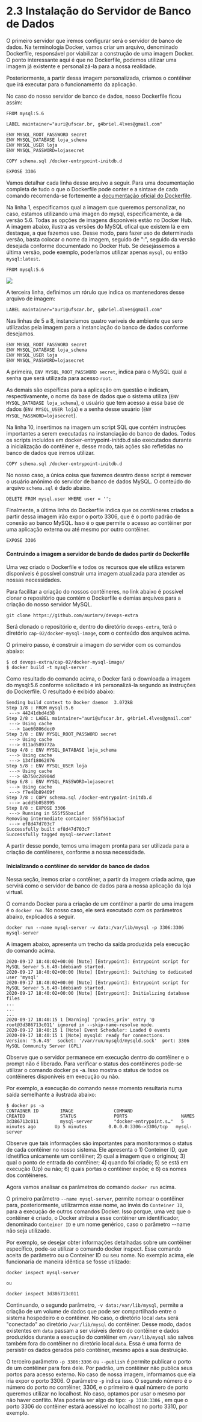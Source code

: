 # 2.3 Instalação do Servidor de Banco de Dados

O primeiro servidor que iremos configurar será o servidor de banco de dados. Na terminologia Docker, vamos criar um arquivo, denominado Dockerfile, responsável por viabilizar a construção de uma imagem Docker. O ponto interessante aqui é que no Dockerfile, podemos utilizar uma imagem já existente e personalizá-la para a nossa realidade. 

Posteriormente, a partir dessa imagem personalizada, criamos o contêiner que irá executar para o funcionamento da aplicação.

No caso do nosso servidor de banco de dados, nosso Dockerfile ficou assim:

```text
FROM mysql:5.6

LABEL maintainer="auri@ufscar.br, g4briel.4lves@gmail.com"

ENV MYSQL_ROOT_PASSWORD secret
ENV MYSQL_DATABASE loja_schema
ENV MYSQL_USER loja
ENV MYSQL_PASSWORD=lojasecret

COPY schema.sql /docker-entrypoint-initdb.d

EXPOSE 3306
```

Vamos detalhar cada linha desse arquivo a seguir. Para uma documentação completa de tudo o que o Dockerfile pode conter e a sintaxe de cada comando recomenda-se fortemente a [documentação oficial do Dockerfile](https://docs.docker.com/engine/reference/builder/). 

Na linha 1, especificamos qual a imagem que queremos personalizar, no caso, estamos utilizando uma imagen do mysql, especificamente, a da versão 5.6. Todas as opções de imagens disponíveis estáo no Docker Hub. A imagem abaixo, ilustra as versões do MySQL ofical que existem lá e em destaque, a que fazemos uso. Desse modo, para fazer uso de determinada versão, basta colocar o nome da imagem, seguido de ":", seguido da versão desejada conforme documentado no Docker Hub. Se desejássemos a última versão, pode exemplo, poderíamos utilizar apenas `mysql`, ou então `mysql:latest`.

```text
FROM mysql:5.6
```

![](../.gitbook/assets/docker-hub-mysql.png)

A terceira linha, definimos um rórulo que indica os mantenedores desse arquivo de imagem:

```text
LABEL maintainer="auri@ufscar.br, g4briel.4lves@gmail.com"
```

Nas linhas de 5 a 8, instanciamos quatro variveis de ambiente que sero utilizadas pela imagem para a instanciação do banco de dados conforme desejamos.

```text
ENV MYSQL_ROOT_PASSWORD secret
ENV MYSQL_DATABASE loja_schema
ENV MYSQL_USER loja
ENV MYSQL_PASSWORD=lojasecret
```

A primeira, `ENV MYSQL_ROOT_PASSWORD secret`, indica para o MySQL qual a senha que será utilizada para acesso `root`.

As demais são espeíficas para a aplicação em questão e indicam, respectivamente, o nome da base de dados que o sistema utiliza \(`ENV MYSQL_DATABASE loja_schema`\), o usuário que tem acesso a essa base de dados \(`ENV MYSQL_USER loja`\) e a senha desse usuário \(`ENV MYSQL_PASSWORD=lojasecret`\).

Na linha 10, insertimos na imagem um script SQL que contém instruções importantes a serem executadas na instanciação do banco de dados. Todos os scripts incluídos em docker-entrypoint-initdb.d são executados durante a inicialização do contêiner e, desse modo, tais ações são refletidas no banco de dados que iremos utilizar.

```text
COPY schema.sql /docker-entrypoint-initdb.d
```

No nosso caso, a única coisa que fazemos desntro desse script é remover o usuário anônimo do servidor de banco de dados MySQL. O conteúdo do arquivo `schema.sql` é dado abaixo.

```text
DELETE FROM mysql.user WHERE user = '';
```

Finalmente, a última linha do Dockerfile indica que os contêineres criados a partir dessa imagem irão expor o porto 3306, que é o porto padrão de conexão ao banco MySQL. Isso é o que permite o acesso ao contêiner por uma aplicação externa ou até mesmo por outro contêiner.

```text
EXPOSE 3306
```

#### Contruindo a imagem a servidor de bando de dados partir do Dockerfile

Uma vez criado o Dockerfile e todos os recursos que ele utiliza estarem disponíveis é possível construir uma imagem atualizada para atender as nossas necessidades.

Para facilitar a criação do nossos contêineres, no link abaixo é possível clonar o repositório que contém o Dockerfile e demias arquivos para a criação do nosso servidor MySQL.

```text
git clone https://github.com/aurimrv/devops-extra
```

Será clonado o repositório e, dentro do diretório `devops-extra`, terá o diretório `cap-02/docker-mysql-image`, com o conteúdo dos arquivos acima.

O primeiro passo, é construir a imagem do servidor com os comandos abaixo:

```text
$ cd devops-extra/cap-02/docker-mysql-image/
$ docker build -t mysql-server .
```

Como resultado do comando acima, o Docker fará o downloada a imagem do mysql:5.6 conforme solicitado e irá personalizá-la segundo as instruções do Dockerfile. O resultado é exibido abaixo:

```text
Sending build context to Docker daemon  3.072kB
Step 1/8 : FROM mysql:5.6
 ---> 44241dbd4d38
Step 2/8 : LABEL maintainer="auri@ufscar.br, g4briel.4lves@gmail.com"
 ---> Using cache
 ---> 1ae60806dec0
Step 3/8 : ENV MYSQL_ROOT_PASSWORD secret
 ---> Using cache
 ---> 011ad589772a
Step 4/8 : ENV MYSQL_DATABASE loja_schema
 ---> Using cache
 ---> 134f18062076
Step 5/8 : ENV MYSQL_USER loja
 ---> Using cache
 ---> 6b750c28904d
Step 6/8 : ENV MYSQL_PASSWORD=lojasecret
 ---> Using cache
 ---> f7e48b89469f
Step 7/8 : COPY schema.sql /docker-entrypoint-initdb.d
 ---> acdd5b058995
Step 8/8 : EXPOSE 3306
 ---> Running in 555f55bac1af
Removing intermediate container 555f55bac1af
 ---> ef8d47d703c7
Successfully built ef8d47d703c7
Successfully tagged mysql-server:latest
```

A partir desse pondo, temos uma imagem pronta para ser utilizada para a criação de contêineres, conforme a nossa necessidade.

#### Inicializando o contêiner do servidor de banco de dados

Nessa seção, iremos criar o contêiner, a partir da imagem criada acima, que servirá como o servidor de banco de dados para a nossa aplicação da loja virtual.

O comando Docker para a criação de um contêiner a partir de uma imagem é o `docker run`. No nosso caso, ele será executado com os parâmetros abaixo, explicados a seguir.

```text
docker run --name mysql-server -v data:/var/lib/mysql -p 3306:3306 mysql-server
```

A imagem abaixo, apresenta um trecho da saída produzida pela execução do comando acima.

```text
2020-09-17 18:40:02+00:00 [Note] [Entrypoint]: Entrypoint script for MySQL Server 5.6.49-1debian9 started.
2020-09-17 18:40:02+00:00 [Note] [Entrypoint]: Switching to dedicated user 'mysql'
2020-09-17 18:40:02+00:00 [Note] [Entrypoint]: Entrypoint script for MySQL Server 5.6.49-1debian9 started.
2020-09-17 18:40:02+00:00 [Note] [Entrypoint]: Initializing database files
...
...
...
2020-09-17 18:40:15 1 [Warning] 'proxies_priv' entry '@ root@3d386713c011' ignored in --skip-name-resolve mode.
2020-09-17 18:40:15 1 [Note] Event Scheduler: Loaded 0 events
2020-09-17 18:40:15 1 [Note] mysqld: ready for connections.
Version: '5.6.49'  socket: '/var/run/mysqld/mysqld.sock'  port: 3306  MySQL Community Server (GPL)
```

Observe que o servidor permanece em execução dentro do contêiner e o prompt não é liberado. Para verificar o status dos contêineres pode-se utilizar o comando docker ps -a. Isso mostra o status de todos os contêineres disponíveis em execução ou não.

Por exemplo, a execução do comando nesse momento resultaria numa saída semelhante a ilustrada abaixo:

```text
$ docker ps -a
CONTAINER ID        IMAGE               COMMAND                  CREATED             STATUS              PORTS                    NAMES
3d386713c011        mysql-server        "docker-entrypoint.s…"   5 minutes ago       Up 5 minutes        0.0.0.0:3306->3306/tcp   mysql-server
```

Observe que tais informações são importantes para monitorarmos o status de cada contêiner no nosso sistema. Ele apresenta o 1\) Conteiner ID, que idnetifica unicamente um contêiner; 2\) qual a imagem que o originou; 3\) qual o ponto de entrada do contêiner; 4\) quando foi criado; 5\) se está em execução \(Up\) ou não; 6\) quais portas o contêiner expõe; e 6\) os nomes dos contêineres.

Agora vamos analisar os parâmetros do comando `docker run` acima.

O primeiro parâmetro `--name mysql-server`, permite nomear o contêiner para, posteriormente, utilizarmos esse nome, ao invés do `Conteiner ID`, para a execução de outros comandos Docker. Isso porque, uma vez que o contêiner é criado, o Docker atribui a esse contêiner um identificador, denominado `Conteiner ID` e um nome genérico, caso o parâmetro --name não seja utilizado.

Por exemplo, se desejar obter informações detalhadas sobre um contêiner específico, pode-se utilizar o comando docker inspect. Esse comando aceita de parâmetro ou o Conteiner ID ou seu nome. No exemplo acima, ele funcionaria de maneira idêntica se fosse utilizado:

```text
docker inspect mysql-server

ou

docker inspect 3d386713c011
```

Continuando, o segundo parâmetro, `-v data:/var/lib/mysql`, permite a criação de um volume de dados que pode ser compartilhado entre o sistema hospedeiro e o contêiner. No caso, o diretório local `data` será "conectado" ao diretório `/var/lib/mysql` do contêiner. Desse modo, dados existentes em `data` passam a ser visíveis dentro do contêiner e dados produzidos durante a execução do contêiner em `/var/lib/mysql` são salvos também fora do contêiner no diretório local `data`. Essa é uma forma de persistir os dados gerados pelo contêiner, mesmo após a sua destruição.

O terceiro parâmetro `-p 3306:3306` ou `--publish` é permite publicar o porto de um contêiner para fora dele. Por padrão, um contêiner não publica seus portos para acesso externo. No caso de nossa imagem, informamos que ela iria expor o porto 3306. O parâmetro `-p` indica isso. O segundo número é o número do porto no contêiner, 3306, e o primeiro é qual número de porto queremos utilizar no localhost. No caso, optamos por usar o mesmo por não haver conflito. Mas podería ser algo do tipo: `-p 3310:3306` , em que o porto 3306 do contêiner estará acessível no localhost no porto 3310, por exemplo.

